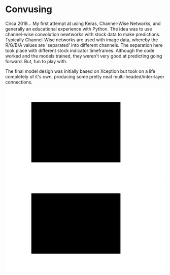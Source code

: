 # Convusing
Circa 2018... My first attempt at using Keras, Channel-Wise Networks, and generally an educational experience with Python.  The idea was to use channel-wise convolution newtworks with stock data to make predictions.  Typically Channel-Wise networks are used with image data, whereby the R/G/B/A values are 'separated' into different channels.  The separation here took place with different stock indicator timeframes.  Although the code worked and the models trained, they weren't very good at predicting going forward. But, fun to play with.

The final model design was initially based on Xception but took on a life completely of it's own, producing some pretty neat multi-headed/inter-layer connections.  

![Test](test.png)
![Model -1](https://raw.githubusercontent.com/TopologicLogic/Convusing/master/test.png)

